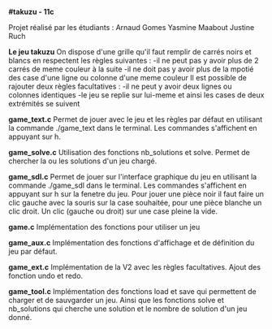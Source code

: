 **#takuzu - 11c**

Projet réalisé par les étudiants : 
Arnaud Gomes
Yasmine Maabout
Justine Ruch

**Le jeu takuzu**
On dispose d'une grille qu'il faut remplir de carrés noirs et blancs en respectent les règles suivantes :
    -il ne peut pas y avoir plus de 2 carrés de meme couleur à la suite
    -il ne doit pas y avoir plus de la mpotié des case d'une ligne ou colonne d'une meme couleur
Il est possible de rajouter deux règles facultatives : 
    -il ne peut y avoir deux lignes ou colonnes identiques
    -le jeu se replie sur lui-meme et ainsi les cases de deux extrémités se suivent

**game_text.c**
Permet de jouer avec le jeu et les règles par défaut en utilisant la commande ./game_text dans le terminal.
Les commandes s'affichent en appuyant sur h.

**game_solve.c**
Utilisation des fonctions nb_solutions et solve.
Permet de chercher la ou les solutions d'un jeu chargé.

**game_sdl.c**
Permet de jouer sur l'interface graphique du jeu en utilisant la commande ./game_sdl dans le terminal.
Les commandes s'affichent en appuyant sur h sur la fenetre du jeu.
Pour jouer une pièce noir il faut faire un clic gauche avec la souris sur la case souhaitée, pour une pièce blanche un clic droit.
Un clic (gauche ou droit) sur une case pleine la vide.

**game.c**
Implémentation des fonctions pour utiliser un jeu

**game_aux.c**
Implémentation des fonctions d'affichage et de définition du jeu par défaut.

**game_ext.c**
Implémentation de la V2 avec les règles facultatives.
Ajout des fonction undo et redo.

**game_tool.c**
Implémentation des fonctions load et save qui permettent de charger et de sauvgarder un jeu.
Ainsi que les fonctions solve et nb_solutions qui cherche une solution et le nombre de solution d'un jeu donné.
